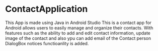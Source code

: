 # ContactApplication

This App is made using Java in Android Studio
This is a contact app for Android allows users to easily manage and organize their contacts. With features such as the ability to add and edit contact information, update image of the contact and also ypu can add email of the Contact person
DialogBox notices functioanlity is added.
